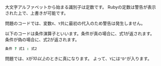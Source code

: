大文字アルファベットから始まる識別子は定数です。
Rubyの定数は警告が表示された上で、上書きが可能です。

問題のコードでは、変数`X`、`Y`共に最初の代入のため警告は発生しません。

以下のコードは条件演算子といいます。条件が真の場合に、式1が返されます。条件が偽の場合に、式2が返されます。

```ruby
条件 ? 式1 : 式2
```

問題では、`X`が*10以上*のときに真になります。
よって、`Y`には`"D"`が入ります。
